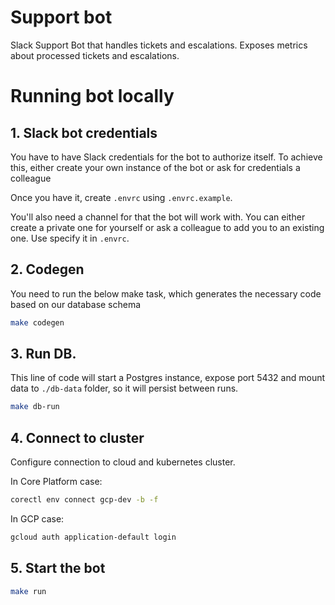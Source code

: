 # Support bot

Slack Support Bot that handles tickets and escalations.
Exposes metrics about processed tickets and escalations.

# Running bot locally

## 1. Slack bot credentials
You have to have Slack credentials for the bot to authorize itself.
To achieve this, either create your own instance of the bot or ask for credentials a colleague

Once you have it, create `.envrc` using `.envrc.example`.

You'll also need a channel for that the bot will work with.
You can either create a private one for yourself or ask a colleague to add you to an existing one.
Use specify it in `.envrc`.
## 2. Codegen

You need to run the below make task, which generates the necessary code based on our database schema

```bash
make codegen
```

## 3. Run DB.
This line of code will start a Postgres instance,
expose port 5432 and mount data to `./db-data` folder, so it will persist between runs.
```bash
make db-run
```

## 4. Connect to cluster
Configure connection to cloud and kubernetes cluster.

In Core Platform case:
```bash
corectl env connect gcp-dev -b -f
```

In GCP case:
```bash
gcloud auth application-default login
```

## 5. Start the bot
```bash
make run
```